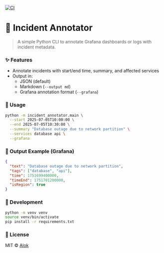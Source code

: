 [![CI](https://github.com/alok92/incident-annotator/actions/workflows/ci.yml/badge.svg)](https://github.com/alok92/incident-annotate/blob/main/.github/workflows/ci.yml)

# 📍 Incident Annotator

> A simple Python CLI to annotate Grafana dashboards or logs with incident metadata.

### ✨ Features

- Annotate incidents with start/end time, summary, and affected services
- Output in:
  - JSON (default)
  - Markdown (`--output md`)
  - Grafana annotation format (`--grafana`)

### 🚀 Usage

```bash
python -m incident_annotator.main \
  --start 2025-07-05T10:00:00 \
  --end 2025-07-05T10:30:00 \
  --summary "Database outage due to network partition" \
  --services database api \
  --grafana
```

### 🔧 Output Example (Grafana)

```json
{
  "text": "Database outage due to network partition",
  "tags": ["database", "api"],
  "time": 1751699400000,
  "timeEnd": 1751701200000,
  "isRegion": true
}
```

### 🧪 Development

```bash
python -m venv venv
source venv/bin/activate
pip install -r requirements.txt
```

### 📄 License

MIT © [Alok](https://github.com/alok92)
